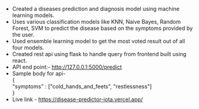 - Created a diseases prediction and diagnosis model using machine learning models.    
- Uses various classification models like KNN, Naive Bayes, Random Forest, SVM to predict the disease based on the symptoms provided by the user.    
- Used ensemble learning model to get the most voted result out of all four models.     
- Created rest api using flask to handle query from frontend built using react.   
- API end point:- http://127.0.0.1:5000/predict   
- Sample body for api-   
{   
    "symptoms" : ["cold_hands_and_feets", "restlessness"]   
}    
- Live link - https://disease-predictor-iota.vercel.app/





